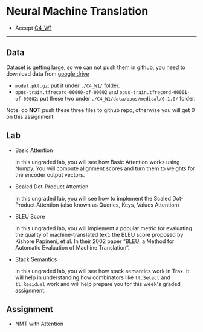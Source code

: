 # Neural Machine Translation

- Accept [C4_W1](https://classroom.github.com/a/8KAZv250)

---

## Data

Dataset is getting large, so we can not push them in github, you need to download data from [google drive](https://drive.google.com/drive/folders/1CYia1fp1T7GbeAL0G4HfuG-CLn93emBK?usp=share_link)

- `model.pkl.gz`: put it under `./C4_W1/` folder.
- `opus-train.tfrecord-00000-of-00002` and `opus-train.tfrecord-00001-of-00002`: put these two under `./C4_W1/data/opus/medical/0.1.0/` folder.

Note: do **NOT** push these three files to github repo, otherwise you will get 0 on this assignment.

## Lab

- Basic Attention

  In this ungraded lab, you will see how Basic Attention works using Numpy. You will compute alignment scores and turn them to weights for the encoder output vectors.
  
- Scaled Dot-Product Attention

  In this ungraded lab, you will see how to implement the Scaled Dot-Product Attention (also known as Queries, Keys, Values Attention)

- BLEU Score

  In this ungraded lab, you will implement a popular metric for evaluating the quality of machine-translated text: the BLEU score proposed by Kishore Papineni, et al. In their 2002 paper “BLEU: a Method for Automatic Evaluation of Machine Translation“.

- Stack Semantics

  In this ungraded lab, you will see how stack semantics work in Trax. It will help in understanding how combinators like `tl.Select` and `tl.Residual` work and will help prepare you for this week's graded assignment.

## Assignment

- NMT with Attention
